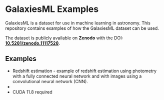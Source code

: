 # GalaxiesML Examples

GalaxiesML is a dataset for use in machine learning in astronomy. This repository contains examples of how the GalaxiesML dataset can be used. 

The dataset is publicly available on **Zenodo** with the DOI: **[10.5281/zenodo.11117528](https://doi.org/10.5281/zenodo.11117528)**.

## Examples

- Redshift estimation - example of redshift estimation using photometry with a fully connected neural network and with images using a convolutional neural network (CNN).
- 
- CUDA 11.8 required


